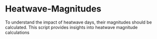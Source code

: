 # Heatwave-Magnitudes
To understand the impact of heatwave days, their magnitudes should be calculated. This script provides insights into heatwave magnitude calculations
